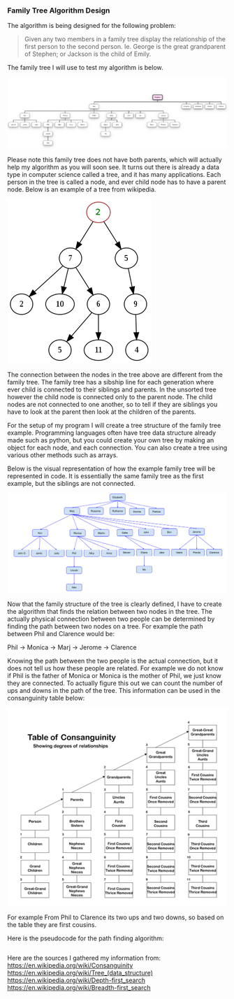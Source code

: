 ### Family Tree Algorithm Design

The algorithm is being designed for the following problem:

> Given any two members in a family tree display the relationship of the first person to the second person.  Ie. George is the great grandparent of Stephen; or Jackson is the child of Emily.

The family tree I will use to test my algorithm is below.

![Family Tree](example_family_tree.png)

Please note this family tree does not have both parents, which will actually help my algorithm as you will soon see. It turns out there is already a data type in computer science called a tree, and it has many applications. Each person in the tree is called a node, and ever child node has to have a parent node. Below is an example of a tree from wikipedia.

![Tree](330px-Tree_(computer_science).svg.png)

The connection between the nodes in the tree above are different from the family tree. The family tree has a sibship line for each generation where ever child is connected to their siblings and parents. In the unsorted tree however the child node is connected only to the parent node. The child nodes are not connected to one another, so to tell if they are siblings you have to look at the parent then look at the children of the parents.

For the setup of my program I will create a tree structure of the family tree example. Programming languages often have tree data structure already made such as python, but you could create your own tree by making an object for each node, and each connection. You can also create a tree using various other methods such as arrays.

Below is the visual representation of how the example family tree will be represented in code. It is essentially the same family tree as the first example, but the siblings are not connected.

![Family Tree Code Representation](family_tree_code_diagram.png)

Now that the family structure of the tree is clearly defined, I have to create the algorithm that finds the relation between two nodes in the tree. The actually physical connection between two people can be determined by finding the path between two nodes on a tree. For example the path between Phil and Clarence would be:

Phil &rarr; Monica &rarr; Marj &rarr; Jerome &rarr; Clarence

Knowing the path between the two people is the actual connection, but it does not tell us how these people are related. For example we do not know if Phil is the father of Monica or Monica is the mother of Phil, we just know they are connected. To actually figure this out we can count the number of ups and downs in the path of the tree. This information can be used in the consanguinity table below:

![Consanguinity Table](Table_of_Consanguinity_showing_degrees_of_relationship.svg.png)

For example From Phil to Clarence its two ups and two downs, so based on the table they are first cousins.

Here is the pseudocode for the path finding algorithm:

~~~

~~~

Here are the sources I gathered my information from:
https://en.wikipedia.org/wiki/Consanguinity
https://en.wikipedia.org/wiki/Tree_(data_structure)
https://en.wikipedia.org/wiki/Depth-first_search
https://en.wikipedia.org/wiki/Breadth-first_search